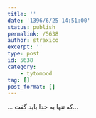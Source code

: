 ```yaml
---
title: ''
date: '1396/6/25 14:51:00'
status: publish
permalink: /5638
author: straxico
excerpt: ''
type: post
id: 5638
category:
    - tytomood
tag: []
post_format: []
---
```

… که تنها به خدا باید گفت…